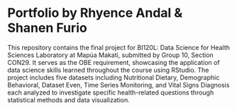 # Portfolio by Rhyence Andal & Shanen Furio
This repository contains the final project for BI120L: Data Science for Health Sciences Laboratory at Mapúa Makati, submitted by Group 10, Section CON29. It serves as the OBE requirement, showcasing the application of data science skills learned throughout the course using RStudio. The project includes five datasets including Nutritional Dietary, Demographic Behavioral, Dataset Even, Time Series Monitoring, and Vital Signs Diagnosis each analyzed to investigate specific health-related questions through statistical methods and data visualization.
